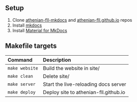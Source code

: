 ## Setup
1. Clone [athenian-fll-mkdocs](https://github.com/athenian-fll/athenian-fll-mkdocs) and [athenian-fll.github.io](https://github.com/athenian-fll/athenian-fll.github.io) repos
2. Install [mkdocs](https://www.mkdocs.org)
3. Install [Material for MkDocs](https://squidfunk.github.io/mkdocs-material/)


## Makefile targets

| Command               | Description                                  |
|:----------------------|:---------------------------------------------|
| `make website`        | Build the website in site/                   |
| `make clean`          | Delete site/                                 |
| `make server`         | Start the live-reloading docs server         |
| `make deploy`         | Deploy site to athenian-fll.github.io        |

